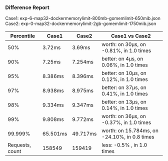 ### Difference Report
Case1: exp-6-map32-dockermemorylimit-800mb-gomemlimit-650mib.json
Case2: exp-0-map32-dockermemorylimit-2gb-gomemlimit-1750mib.json

|Percentile|Case1|Case2|Case1 vs Case2|
|---|---|---|---|
|50%|3.72ms|3.69ms|worth: on 30µs, on -0.81%, in 1.0 times |
|90%|7.25ms|7.254ms|better: on 4µs, on 0.06%, in 1.0 times |
|95%|8.386ms|8.396ms|better: on 10µs, on 0.12%, in 1.0 times |
|97%|8.938ms|8.975ms|better: on 37µs, on 0.41%, in 1.0 times |
|98%|9.334ms|9.347ms|better: on 13µs, on 0.14%, in 1.0 times |
|99%|9.808ms|9.772ms|worth: on 36µs, on -0.37%, in 1.0 times |
|99.999%|65.501ms|49.717ms|worth: on 15.784ms, on -24.10%, in 0.8 times |
|Requests, count|158549|159419|less: -0.5% , in 1.0 times |
